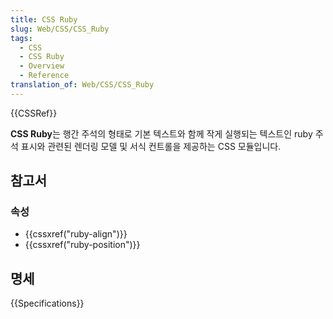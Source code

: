 ```yaml
---
title: CSS Ruby
slug: Web/CSS/CSS_Ruby
tags:
  - CSS
  - CSS Ruby
  - Overview
  - Reference
translation_of: Web/CSS/CSS_Ruby
---
```

{{CSSRef}}

**CSS Ruby**는 행간 주석의 형태로 기본 텍스트와 함께 작게 실행되는 텍스트인 ruby 주석 표시와 관련된 렌더링 모델 및 서식 컨트롤을 제공하는 CSS 모듈입니다.

## 참고서

### 속성

- {{cssxref("ruby-align")}}
- {{cssxref("ruby-position")}}

## 명세

{{Specifications}}
